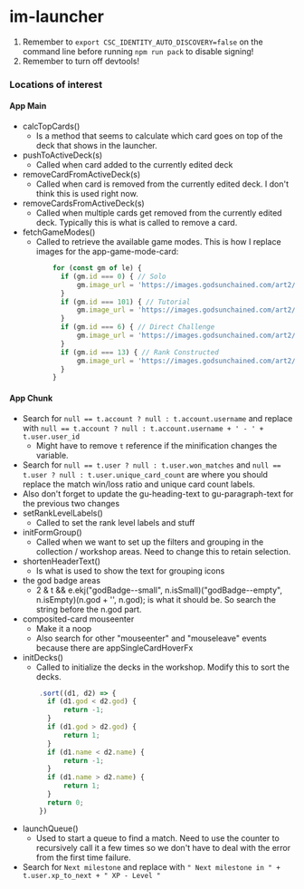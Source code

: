 # im-launcher

1. Remember to `export CSC_IDENTITY_AUTO_DISCOVERY=false` on the command line before
running `npm run pack` to disable signing!
2. Remember to turn off devtools!

### Locations of interest
#### App Main
- calcTopCards() 
  - Is a method that seems to calculate which card goes on top of the deck that shows in the launcher.
- pushToActiveDeck(s)
  - Called when card added to the currently edited deck
- removeCardFromActiveDeck(s)
  - Called when card is removed from the currently edited deck. I don't think this is used
right now.
- removeCardsFromActiveDeck(s)
  - Called when multiple cards get removed from the currently edited deck. Typically
this is what is called to remove a card.
- fetchGameModes()
  - Called to retrieve the available game modes. This is how I replace images for the app-game-mode-card:
    ```javascript
        for (const gm of le) {
          if (gm.id === 0) { // Solo
              gm.image_url = 'https://images.godsunchained.com/art2/1024/1492.jpg';
          }
          if (gm.id === 101) { // Tutorial
              gm.image_url = 'https://images.godsunchained.com/art2/1024/16.jpg';
          }
          if (gm.id === 6) { // Direct Challenge
              gm.image_url = 'https://images.godsunchained.com/art2/1280/42.jpg';
          }
          if (gm.id === 13) { // Rank Constructed
              gm.image_url = 'https://images.godsunchained.com/art2/1280/101305.jpg';
          }
        }
    ```

#### App Chunk
- Search for `null == t.account ? null : t.account.username` and replace with `null == t.account ? null : t.account.username + ' - ' + t.user.user_id`
  - Might have to remove `t` reference if the minification changes the variable.
- Search for `null == t.user ? null : t.user.won_matches` and `null == t.user ? null : t.user.unique_card_count` are where
you should replace the match win/loss ratio and unique card count labels.
- Also don't forget to update the gu-heading-text to gu-paragraph-text for the previous two changes
- setRankLevelLabels()
  - Called to set the rank level labels and stuff
- initFormGroup()
  - Called when we want to set up the filters and grouping in the collection / workshop
areas. Need to change this to retain selection.
- shortenHeaderText()
  - Is what is used to show the text for grouping icons
- the god badge areas
  - 2 & t && e.ekj("godBadge--small", n.isSmall)("godBadge--empty", n.isEmpty)(n.god + '', n.god); is what it should be.
So search the string before the n.god part.
- composited-card mouseenter
  - Make it a noop
  - Also search for other "mouseenter" and "mouseleave" events because there are appSingleCardHoverFx
- initDecks()
  - Called to initialize the decks in the workshop. Modify this to sort the decks.
  ```javascript
      .sort((d1, d2) => {
        if (d1.god < d2.god) {
            return -1;
        }
        if (d1.god > d2.god) {
            return 1;
        }
        if (d1.name < d2.name) {
            return -1;
        }
        if (d1.name > d2.name) {
            return 1;
        }
        return 0;
      })   
  ```
- launchQueue()
  - Used to start a queue to find a match. Need to use the counter to recursively call it
a few times so we don't have to deal with the error from the first time failure.
- Search for `Next milestone` and replace with `" Next milestone in " + t.user.xp_to_next + " XP - Level "` 

